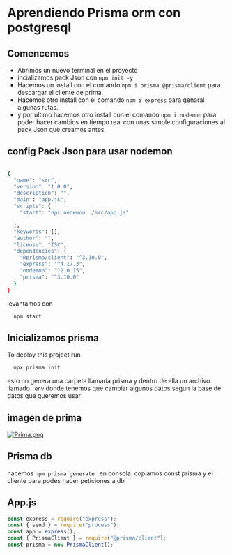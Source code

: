 
# Aprendiendo Prisma orm con postgresql




## Comencemos 

* Abrimos un nuevo terminal en el proyecto
* incializamos pack Json con `npm init -y`
* Hacemos un install con el comando `npm i prisma @prisma/client` para descargar el cliente de prima.
* Hacemos otro install con el comando `npm i express` para genaral algunas rutas.
* y por ultimo hacemos otro install con el comando `npm i nodemon` para poder hacer cambios en tiempo real con unas simple configuraciones al pack Json que creamos antes.






## config Pack Json para usar nodemon 
```bash

{
  "name": "src",
  "version": "1.0.0",
  "description": "",
  "main": "app.js",
  "scripts": {
    "start": "npx nodemon ./src/app.js"

  },
  "keywords": [],
  "author": "",
  "license": "ISC",
  "dependencies": {
    "@prisma/client": "^3.10.0",
    "express": "^4.17.3",
    "nodemon": "^2.0.15",
    "prisma": "^3.10.0"
  }
}
```

levantamos con 
```bash
  npm start
```




## Inicializamos prisma

To deploy this project run

```bash
  npx prisma init
```

esto no genera una carpeta llamada prisma y dentro de ella un archivo llamado `.env`
donde tenemos que cambiar algunos datos segun la base de datos que queremos usar 
 


## imagen de prima

[![Prima.png](https://i.postimg.cc/pLmmWyjd/Prima.png)](https://postimg.cc/fVhz5zB4)


## Prisma db

hacemos  `npm prisma generate ` en consola.
copiamos const prisma y el cliente para podes hacer peticiones a db 




## App.js 
```javascript
const express = require("express");
const { send } = require("process");
const app = express();
const { PrismaClient } = require("@prisma/client");
const prisma = new PrismaClient();
```

